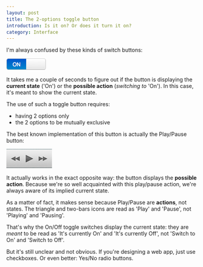 ```yaml
---
layout: post
title: The 2-options toggle button
introduction: Is it on? Or does it turn it on?
category: Interface
---
```


I'm always confused by these kinds of switch buttons:

![2-options toggle button](/i/toggle-button.png)

It takes me a couple of seconds to figure out if the button is displaying the **current state** ('On') or the **possible action** (*switching to* 'On'). In this case, it's meant to show the current state.

The use of such a toggle button requires:

* having 2 options only
* the 2 options to be mutually exclusive

The best known implementation of this button is actually the Play/Pause button:

![Play/Pause button](/i/play-pause-button.png)

It actually works in the exact opposite way: the button displays the **possible action**. Because we're so well acquainted with this play/pause action, we're always aware of its implied current state.

As a matter of fact, it makes sense because Play/Pause are **actions**, not states. The triangle and two-bars icons are read as 'Play' and 'Pause', not 'Playing' and 'Pausing'.

That's why the On/Off toggle switches display the current state: they are *meant* to be read as 'It's currently On' and 'It's currently Off', not 'Switch to On' and 'Switch to Off'.

But it's still unclear and not obvious. If you're designing a web app, just use checkboxes. Or even better: Yes/No radio buttons.


